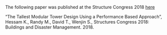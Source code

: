 The following paper was published at the Structure Congress 2018 [here](https://ascelibrary.org/doi/pdf/10.1061/9780784481325.018)


“The Tallest Modular Tower Design Using a Performance Based Approach”, Hessam K., Randy M., David T., Wenjin S., Structures Congress 2018: Buildings and Disaster Management. 2018.
